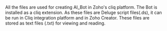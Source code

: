 All the files are used for creating AI_Bot in Zoho's cliq platform. 
The Bot is installed as a cliq extension.
As these files are Deluge script files(.ds), it can be run in Cliq integration platform and in Zoho Creator.
These files are stored as text files (.txt) for viewing and reading.
